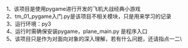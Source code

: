 1、该项目是使用pygame进行开发的飞机大战经典小游戏\
2、tm_01_pygame入门.py是该项目不相关模块，只是用来学习的记录\
3、运行环境：py3\
4、运行时需确保安装pygame，plane_main.py 是程序入口\
5、该项目只是作为对面向对象的深入理解，若有什么问题，还请指点一二\
